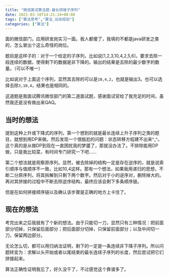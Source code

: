 ```yaml
---
title: "微信面试算法题-最长拼接子序列"
date: 2021-03-10T14:21:14+08:00
tags: ["算法思考","算法_动态规划"]
categories: ["算法"]
---
```


面的微信部门，应用研发岗实习一面。我人都傻了，我填的不都是java研发之类的，怎么冒出个这么奇怪的岗位。

题目是这样子的：对于一个给定的子序列，比如说[1,2,3,10,4,2,5,6]，要求去除一段连续的数据，使得剩下的数据是非下降的。输出的结果是去除的最少数字的数量。（可以不唯一）

比如说对于上面这个序列，显然其去除的可以是`10,4,2`，也就是输出3。也可以选择去除`3,10,4`，结果也是相同的。

这道题是我面试腾讯微信部门的第二道面试题，感谢面试官给了我充足的时间，虽然我还是没有做出来QAQ。

## 当时的想法

提到这种上升或下降式的序列，第一个想到的就是最长连续上升子序列之类的题目，就想到用DP来做。然后发现一个很尴尬的问题：状态转移方程建不出来^_^。这个真的是从做DP到现在一直困扰我的梦靥了，那就没办法了。不排除能用DP做，只是我比较菜，有时间专门研究一下吧……

第二个想法就是观察原序列。显然，被去除掉的结构一定是存在逆序的，就是说索引顺序与值顺序不一致，比如10,4这样。那有一个想法，如果我用递归的思想，不断二分原序列，将其拆解到只剩下两个数字。然后对于小的逆序对，删除掉大的。再对其拼接的过程中不断去除逆序结构，最终应该会剩下多条顺序链。

但是在如何拼接顺序链以及确认该步骤是正确的地方上卡住了。

## 现在的想法

考完出来之后我就有了个新的想法。由于只能切一刀，显然只有三种情况：把前面部分切掉，只保留后面部分；把后面部分切掉，只保留前面部分；以及中间切一刀，保留两边部分。

无论怎么切，都可以用归纳法证明，剩下的一定是一条连续非下降子序列。所以问题转变为：求解以头开始或者以尾结束的最长连续子序列的长度，然后尝试把它们拼接起来。

算法正确性证明我忘了，好久没干了，不过感觉这个靠谱多了。